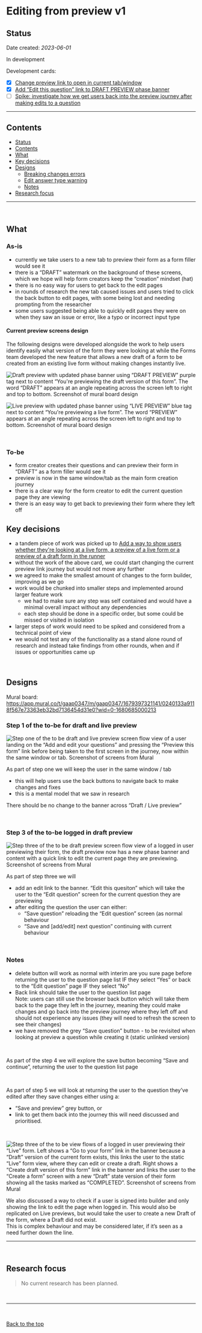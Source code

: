 # Editing from preview v1

## Status

Date created: *2023-06-01*  

In development  

Development cards:

- [X] [Change preview link to open in current tab/window](https://trello.com/c/Scetz4bk/772-change-preview-link-to-open-in-current-tab-window)  
- [X] [Add “Edit this question” link to DRAFT PREVIEW phase banner](https://trello.com/c/hshsCfY6/777-add-edit-this-question-link-to-draft-preview-phase-banner)  
- [ ] [Spike: investigate how we get users back into the preview journey after making edits to a question](https://trello.com/c/AlwhRECx/780-spike-investigate-how-we-get-users-back-into-the-preview-journey-after-making-edits-to-a-question)    

___

## Contents

- [Status](#status)
- [Contents](#contents)
- [What](#what)
- [Key decisions](#key-decisions)
- [Designs](#designs)
  - [Breaking changes errors](#breaking-changes-errors)
  - [Edit answer type warning](#edit-answer-type-warning)
  - [Notes](#notes)
- [Research focus](#research-focus)

___

<br>

## What

### As-is

- currently we take users to a new tab to preview their form as a form filler would see it  
- there is a “DRAFT” watermark on the background of these screens, which we hope will help form creators keep the “creation” mindset (hat)  
- there is no easy way for users to get back to the edit pages  
- in rounds of research the new tab caused issues and users tried to click the back button to edit pages, with some being lost and needing prompting from the researcher  
- some users suggested being able to quickly edit pages they were on when they saw an issue or error, like a typo or incorrect input type 

#### Current preview screens design

The following designs were developed alongside the work to help users identify easily what version of the form they were looking at while the Forms team developed the new feature that allows a new draft of a form to be created from an existing live form without making changes instantly live.

![Draft preview with updated phase banner using “DRAFT PREVIEW” purple tag next to content “You're previewing the draft version of this form”. The word “DRAFT” appears at an angle repeating across the screen left to right and top to bottom. Screenshot of mural board design](https://github.com/alphagov/forms/assets/35372982/5898c1fe-77b7-4130-876b-cb8136d5a07b)

![Live preview with updated phase banner using “LIVE PREVIEW” blue tag next to content “You're previewing a live form”. The word “PREVIEW” appears at an angle repeating across the screen left to right and top to bottom. Screenshot of mural board design](https://github.com/alphagov/forms/assets/35372982/49f0242a-ded3-44b0-9b18-8991e48d716a)

<br>

### To-be

- form creator creates their questions and can preview their form in “DRAFT” as a form filler would see it  
- preview is now in the same window/tab as the main form creation journey  
- there is a clear way for the form creator to edit the current question page they are viewing  
- there is an easy way to get back to previewing their form where they left off  

## Key decisions

- a tandem piece of work was picked up to [Add a way to show users whether they're looking at a live form, a preview of a live form or a preview of a draft form in the runner](https://trello.com/c/CYcJlAqv/739-add-a-way-to-show-users-whether-theyre-looking-at-a-live-form-a-preview-of-a-live-form-or-a-preview-of-a-draft-form-in-the-runne)
- without the work of the above card, we could start changing the current preview link journey but would not move any further
- we agreed to make the smallest amount of changes to the form builder, improving as we go
- work would be chunked into smaller steps and implemented around larger feature work
  - we had to make sure any step was self contained and would have a minimal overall impact without any dependencies
  - each step should be done in a specific order, but some could be missed or visited in isolation
- larger steps of work would need to be spiked and considered from a technical point of view
- we would not test any of the functionality as a stand alone round of research and instead take findings from other rounds, when and if issues or opportunities came up

<br>

## Designs

Mural board:  
https://app.mural.co/t/gaap0347/m/gaap0347/1679397321141/0240133a9118f567e73363eb32bd7136454d31e0?wid=0-1680685000213

### Step 1 of the to-be for draft and live preview

![Step one of the to be draft and live preview screen flow view of a user landing on the “Add and edit your questions” and pressing the “Preview this form” link before being taken to the first screen in the journey, now within the same window or tab. Screenshot of screens from Mural](https://github.com/alphagov/forms/assets/35372982/c10e2578-bb66-4a7e-aaee-aa045a41b7f6)

As part of step one we will keep the user in the same window / tab
- this will help users use the back buttons to navigate back to make changes and fixes
- this is a mental model that we saw in research

There should be no change to the banner across “Draft / Live preview”

<br>

### Step 3 of the to-be logged in draft preview

![Step three of the to be draft preview screen flow view of a logged in user previewing their form, the draft preview now has a new phase banner and content with a quick link to edit the current page they are previewing. Screenshot of screens from Mural](https://github.com/alphagov/forms/assets/35372982/015bf848-114c-427e-95c5-70e356550cfa)

As part of step three we will
- add an edit link to the banner. “Edit this quesiton” which will take the user to the “Edit question” screen for the current question they are previewing
- after editing the question the user can either:
  - “Save question” reloading the “Edit question” screen (as normal behaviour
  - “Save and [add/edit] next question” continuing with current behaviour

<br>

### Notes

- delete button will work as normal with interim are you sure page before returning the user to the question page list IF they select “Yes” or back to the “Edit question” page IF they select “No”
- Back link should take the user to the question list page  
Note: users can still use the browser back button which will take them back to the page they left in the journey, meaning they could make changes and go back into the preview journey where they left off and should not experience any issues (they will need to refresh the screen to see their changes)
- we have removed the grey “Save question” button - to be revisited when looking at preview a question while creating it (static unlinked version)

<br>

As part of the step 4 we will explore the save button becoming “Save and continue”, returning the user to the question list page

<br>

As part of step 5 we will look at returning the user to the question they’ve edited after they save changes either using a:
- “Save and preview” grey button, or 
- link to get them back into the journey
this will need discussed and prioritised.

<br>

![Step three of the to be view flows of a logged in user previewing their “Live” form. Left shows a “Go to your form” link in the banner because a “Draft” version of the current form exists, this links the user to the static “Live” form view, where they can edit or create a draft. Right shows a “Create draft version of this form” link in the banner and links the user to the “Create a form” screen with a new “Draft” state version of their form showing all the tasks marked as “COMPLETED”. Screenshot of screens from Mural](https://github.com/alphagov/forms/assets/35372982/619ca8bf-a749-4369-9bef-84845ec72410)

We also discussed a way to check if a user is signed into builder and only showing the link to edit the page when logged in. This would also be replicated on Live previews, but would take the user to create a new Draft of the form, where a Draft did not exist.  
This is complex behaviour and may be considered later, if it’s seen as a need further down the line.

___

<br>

## Research focus

> No current research has been planned.

<br>

___

<br>

[Back to the top](#editing-from-preview-v1)
